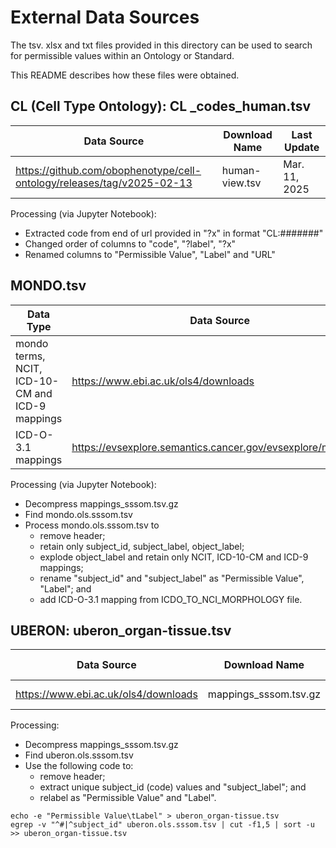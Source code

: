 # External Data Sources

The tsv. xlsx and txt files provided in this directory can be used to search for permissible values within an Ontology or Standard. 

This README describes how these files were obtained.

## CL (Cell Type Ontology): CL _codes_human.tsv

| Data Source | Download Name | Last Update |
|-------------|---------------|------------|
| https://github.com/obophenotype/cell-ontology/releases/tag/v2025-02-13 | human-view.tsv | Mar. 11, 2025 |

Processing (via Jupyter Notebook):
- Extracted code from end of url provided in "?x" in format "CL:#######"
- Changed order of columns to "code", "?label", "?x"
- Renamed columns to "Permissible Value", "Label" and "URL"

## MONDO.tsv

| Data Type |  Data Source | Download Name | Last Update |
|-----------|-------------|---------------|------------|
| mondo terms, NCIT, ICD-10-CM and ICD-9 mappings |https://www.ebi.ac.uk/ols4/downloads |mappings_sssom.tsv.gz | Mar. 7, 2025 |
| ICD-O-3.1 mappings | https://evsexplore.semantics.cancer.gov/evsexplore/mappings | ICDO_TO_NCI_MORPHOLOGY: Version 2017-12-2 | Mar. 11, 2025 |

Processing (via Jupyter Notebook):
- Decompress mappings_sssom.tsv.gz 
- Find mondo.ols.sssom.tsv
- Process mondo.ols.sssom.tsv to 
    - remove header;
    - retain only subject_id, subject_label, object_label;
    - explode object_label and retain only NCIT, ICD-10-CM and ICD-9 mappings; 
    - rename "subject_id" and "subject_label" as "Permissible Value", "Label"; and
    - add ICD-O-3.1 mapping from ICDO_TO_NCI_MORPHOLOGY file.

## UBERON: uberon_organ-tissue.tsv

| Data Source | Download Name | Last Update |
|-------------|---------------|------------|
| https://www.ebi.ac.uk/ols4/downloads |mappings_sssom.tsv.gz | Mar. 7, 2025 |

Processing:
- Decompress mappings_sssom.tsv.gz 
- Find uberon.ols.sssom.tsv
- Use the following code to:
    - remove header;
    - extract unique subject_id (code) values and "subject_label"; and
    - relabel as "Permissible Value" and "Label".

``` {bash}
echo -e "Permissible Value\tLabel" > uberon_organ-tissue.tsv
egrep -v "^#|^subject_id" uberon.ols.sssom.tsv | cut -f1,5 | sort -u >> uberon_organ-tissue.tsv
```
